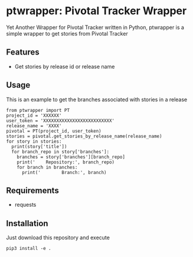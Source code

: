 # ptwrapper: Pivotal Tracker Wrapper
Yet Another Wrapper for Pivotal Tracker written in Python, ptwrapper is a simple wrapper to get stories from Pivotal Tracker

## Features
- Get stories by release id or release name

## Usage
This is an example to get the branches associated with stories in a release
```
from ptwrapper import PT
project_id = 'XXXXXX'
user_token = 'XXXXXXXXXXXXXXXXXXXXXXXXXX'
release_name = 'XXXX'
pivotal = PT(project_id, user_token)
stories = pivotal.get_stories_by_release_name(release_name)
for story in stories:
  print(story['title'])
  for branch_repo in story['branches']:
    branches = story['branches'][branch_repo]
    print('    Repository:', branch_repo)
    for branch in branches:
      print('        Branch:', branch)
```

## Requirements
- requests

## Installation
Just download this repository and execute
```
pip3 install -e .
```
